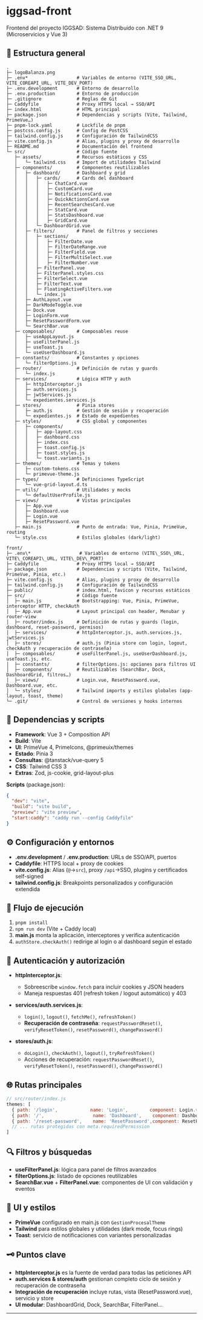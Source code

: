 # iggsad-front

Frontend del proyecto IGGSAD: Sistema Distribuido con .NET 9 (Microservicios y Vue 3)

## 📁 Estructura general

```plaintext
.
├─ logoBalanza.png
├─ .env*                  # Variables de entorno (VITE_SSO_URL, VITE_COREAPI_URL, VITE_DEV_PORT)
├─ .env.development       # Entorno de desarrollo
├─ .env.production        # Entorno de producción
├─ .gitignore             # Reglas de Git
├─ Caddyfile              # Proxy HTTPS local → SSO/API
├─ index.html             # HTML principal
├─ package.json           # Dependencias y scripts (Vite, Tailwind, PrimeVue…)
├─ pnpm-lock.yaml         # Lockfile de pnpm
├─ postcss.config.js      # Config de PostCSS
├─ tailwind.config.js     # Configuración de TailwindCSS
├─ vite.config.js         # Alias, plugins y proxy de desarrollo
├─ README.md              # Documentación del frontend
└─ src/                   # Código fuente
   ├─ assets/             # Recursos estáticos y CSS
   │   └─ tailwind.css    # Import de utilidades Tailwind
   ├─ components/         # Componentes reutilizables
   │   ├─ dashboard/      # Dashboard y grid
   │   │   ├─ cards/      # Cards del dashboard
   │   │   │   ├─ ChatCard.vue
   │   │   │   ├─ CustomCard.vue
   │   │   │   ├─ NotificationsCard.vue
   │   │   │   ├─ QuickActionsCard.vue
   │   │   │   ├─ RecentSearchesCard.vue
   │   │   │   ├─ StatCard.vue
   │   │   │   ├─ StatsDashboard.vue
   │   │   │   ├─ GridCard.vue
   │   │   └─ DashboardGrid.vue
   │   ├─ filters/        # Panel de filtros y secciones
   │   │   ├─ sections/
   │   │   │   ├─ FilterDate.vue
   │   │   │   ├─ FilterDateRange.vue
   │   │   │   ├─ FilterField.vue
   │   │   │   ├─ FilterMultiSelect.vue
   │   │   │   ├─ FilterNumber.vue
   │   │   ├─ FilterPanel.vue
   │   │   ├─ FilterPanel.styles.css
   │   │   ├─ FilterSelect.vue
   │   │   ├─ FilterText.vue
   │   │   ├─ FloatingActiveFilters.vue
   │   │   └─ index.js
   │   ├─ AuthLayout.vue
   │   ├─ DarkModeToggle.vue
   │   ├─ Dock.vue
   │   ├─ LoginForm.vue
   │   ├─ ResetPasswordForm.vue
   │   └─ SearchBar.vue
   ├─ composables/        # Composables reuse
   │   ├─ useAppLayout.js
   │   ├─ useFilterPanel.js
   │   ├─ useToast.js
   │   └─ useUserDashboard.js
   ├─ constants/          # Constantes y opciones
   │   └─ filterOptions.js
   ├─ router/             # Definición de rutas y guards
   │   └─ index.js
   ├─ services/           # Lógica HTTP y auth
   │   ├─ httpInterceptor.js
   │   ├─ auth.services.js
   │   ├─ jwtServices.js
   │   └─ expedientes.services.js
   ├─ stores/             # Pinia stores
   │   ├─ auth.js         # Gestión de sesión y recuperación
   │   └─ expedientes.js  # Estado de expedientes
   ├─ styles/             # CSS global y componentes
   │   ├─ components/
   │   │   ├─ app-layout.css
   │   │   ├─ dashboard.css
   │   │   ├─ index.css
   │   │   ├─ toast.config.js
   │   │   ├─ toast.styles.js
   │   │   └─ toast.variants.js
   ├─ themes/             # Temas y tokens
   │   ├─ custom-tokens.css
   │   └─ primevue-theme.js
   ├─ types/              # Definiciones TypeScript
   │   └─ vue-grid-layout.d.ts
   ├─ utils/              # Utilidades y mocks
   │   └─ defaultUserProfile.js
   ├─ views/              # Vistas principales
   │   ├─ App.vue
   │   ├─ Dashboard.vue
   │   ├─ Login.vue
   │   ├─ ResetPassword.vue
   ├─ main.js             # Punto de entrada: Vue, Pinia, PrimeVue, routing
   └─ style.css           # Estilos globales (dark/light)
```

```plaintext
front/
├─ .env\*                  # Variables de entorno (VITE\_SSO\_URL, VITE\_COREAPI\_URL, VITE\_DEV\_PORT)
├─ Caddyfile              # Proxy HTTPS local → SSO/API
├─ package.json           # Dependencias y scripts (Vite, Tailwind, PrimeVue, Pinia, etc.)
├─ vite.config.js         # Alias, plugins y proxy de desarrollo
├─ tailwind.config.js     # Configuración de TailwindCSS
├─ public/                # index.html, favicon y recursos estáticos
├─ src/                   # Código fuente
│  ├─ main.js             # Bootstrapping: Vue, Pinia, PrimeVue, interceptor HTTP, checkAuth
│  ├─ App.vue             # Layout principal con header, Menubar y router-view
│  ├─ router/index.js     # Definición de rutas y guards (login, dashboard, reset-password, permisos)
│  ├─ services/           # httpInterceptor.js, auth.services.js, jwtServices.js
│  ├─ stores/             # auth.js (Pinia store con login, logout, checkAuth y recuperación de contraseña)
│  ├─ composables/        # useFilterPanel.js, useUserDashboard.js, useToast.js, etc.
│  ├─ constants/          # filterOptions.js: opciones para filtros UI
│  ├─ components/         # Reutilizables (SearchBar, Dock, DashboardGrid, filtros…)
│  ├─ views/              # Login.vue, ResetPassword.vue, Dashboard.vue, etc.
│  └─ styles/             # Tailwind imports y estilos globales (app-layout, toast, theme)
└─ .git/                  # Control de versiones y hooks internos

```

## 🔧 Dependencias y scripts
- **Framework**: Vue 3 + Composition API
- **Build**: Vite
- **UI**: PrimeVue 4, PrimeIcons, @primeuix/themes
- **Estado**: Pinia 3
- **Consultas**: @tanstack/vue-query 5
- **CSS**: Tailwind CSS 3
- **Extras**: Zod, js-cookie, grid-layout-plus

**Scripts** (package.json):
```json
{
  "dev": "vite",
  "build": "vite build",
  "preview": "vite preview",
  "start:caddy": "caddy run --config Caddyfile"
}
````

## ⚙️ Configuración y entornos

* **.env.development** / **.env.production**: URLs de SSO/API, puertos
* **Caddyfile**: HTTPS local + proxy de cookies
* **vite.config.js**: Alias (`@`→`src`), proxy `/api`→SSO, plugins y certificados self-signed
* **tailwind.config.js**: Breakpoints personalizados y configuración extendida

## 🚀 Flujo de ejecución

1. `pnpm install`
2. `npm run dev` (Vite + Caddy local)
3. **main.js** monta la aplicación, interceptores y verifica autenticación
4. `authStore.checkAuth()` redirige al login o al dashboard según el estado

## 🔐 Autenticación y autorización

* **httpInterceptor.js**:

  * Sobreescribe `window.fetch` para incluir cookies y JSON headers
  * Maneja respuestas 401 (refresh token / logout automático) y 403
* **services/auth.services.js**:

  * `login()`, `logout()`, `fetchMe()`, `refreshToken()`
  * **Recuperación de contraseña**: `requestPasswordReset()`, `verifyResetToken()`, `resetPassword()`, `changePassword()`
* **stores/auth.js**:

  * `doLogin()`, `checkAuth()`, `logout()`, `tryRefreshToken()`
  * Acciones de recuperación: `requestPasswordReset()`, `verifyResetToken()`, `resetPassword()`, `changePassword()`

## 🌐 Rutas principales

```javascript
// src/router/index.js
themes: [
  { path: '/login',            name: 'Login',        component: Login.vue,        meta: { public: true } },
  { path: '/',                  name: 'Dashboard',    component: Dashboard.vue,    meta: { requiresAuth: true } },
  { path: '/reset-password',    name: 'ResetPassword',component: ResetPassword.vue,meta: { public: true }, beforeEnter: /* valida token */ },
  // ... rutas protegidas con meta.requiredPermission
]
```

## 🔍 Filtros y búsquedas

* **useFilterPanel.js**: lógica para panel de filtros avanzados
* **filterOptions.js**: listado de opciones reutilizables
* **SearchBar.vue** + **FilterPanel.vue**: componentes de UI con validación y eventos

## 🎨 UI y estilos

* **PrimeVue** configurado en main.js con `GestionProcesalTheme`
* **Tailwind** para estilos globales y utilidades (dark mode, focus rings)
* **Toast**: servicio de notificaciones con variantes personalizadas

## 🗝️ Puntos clave

* **httpInterceptor.js** es la fuente de verdad para todas las peticiones API
* **auth.services & stores/auth** gestionan completo ciclo de sesión y recuperación de contraseña
* **Integración de recuperación** incluye rutas, vista (ResetPassword.vue), servicio y store
* **UI modular**: DashboardGrid, Dock, SearchBar, FilterPanel…

---
